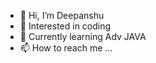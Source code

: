 - 👋 Hi, I’m Deepanshu 
- 👀 Interested in coding
- 🌱 Currently learning Adv JAVA
- 📫 How to reach me ...

<!---
d-o-2021/d-o-2021 is a ✨ special ✨ repository because its `README.md` (this file) appears on your GitHub profile.
You can click the Preview link to take a look at your changes.
--->

